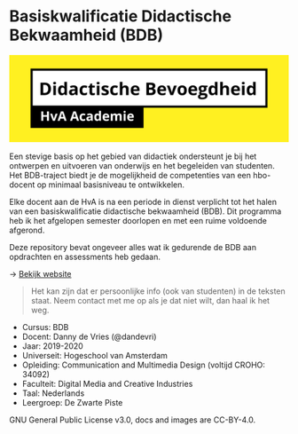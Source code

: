 # Basiskwalificatie Didactische Bekwaamheid (BDB)

![HvA academie banner](banner.jpg)

Een stevige basis op het gebied van didactiek ondersteunt je bij het ontwerpen en uitvoeren van onderwijs en het begeleiden van studenten. Het BDB-traject biedt je de mogelijkheid de competenties van een hbo-docent op minimaal basisniveau te ontwikkelen.

Elke docent aan de HvA is na een periode in dienst verplicht tot het halen van een basiskwalificatie didactische bekwaamheid (BDB). Dit programma heb ik het afgelopen semester doorlopen en met een ruime voldoende afgerond.

Deze repository bevat ongeveer alles wat ik gedurende de BDB aan opdrachten en assessments heb gedaan.

→ [Bekijk website](https://dandevri.github.io/bdb/)

> Het kan zijn dat er persoonlijke info (ook van studenten) in de teksten staat. Neem contact met me op als je dat niet wilt, dan haal ik het weg.

- Cursus: BDB
- Docent: Danny de Vries (@dandevri)
- Jaar: 2019-2020
- Universeit: Hogeschool van Amsterdam
- Opleiding: Communication and Multimedia Design (voltijd CROHO: 34092)
- Faculteit: Digital Media and Creative Industries
- Taal: Nederlands
- Leergroep: De Zwarte Piste

GNU General Public License v3.0, docs and images are CC-BY-4.0.

